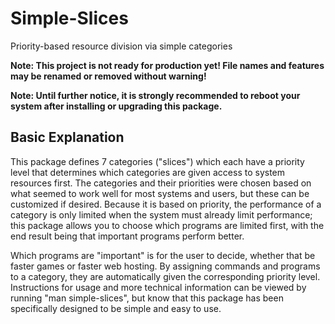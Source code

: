 # Simple-Slices
Priority-based resource division via simple categories

**Note: This project is not ready for production yet! File names and features may be renamed or removed without warning!**

**Note: Until further notice, it is strongly recommended to reboot your system after installing or upgrading this package.**

## Basic Explanation

This package defines 7 categories ("slices") which each have a priority level that determines which categories are given access to system resources first. The categories and their priorities were chosen based on what seemed to work well for most systems and users, but these can be customized if desired. Because it is based on priority, the performance of a category is only limited when the system must already limit performance; this package allows you to choose which programs are limited first, with the end result being that important programs perform better.

Which programs are "important" is for the user to decide, whether that be faster games or faster web hosting. By assigning commands and programs to a category, they are automatically given the corresponding priority level. Instructions for usage and more technical information can be viewed by running "man simple-slices", but know that this package has been specifically designed to be simple and easy to use.

